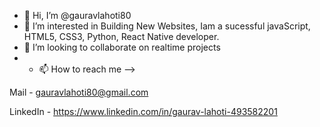 - 👋 Hi, I’m @gauravlahoti80
- 👀 I’m interested in Building New Websites, Iam a sucessful javaScript, HTML5, CSS3, Python, React Native developer.
- 💞️ I’m looking to collaborate on realtime projects
- - 📫 How to reach me --> 

Mail - gauravlahoti80@gmail.com

LinkedIn - https://www.linkedin.com/in/gaurav-lahoti-493582201
<!---
gauravlahoti80/gauravlahoti80 is a ✨ special ✨ repository because its `README.md` (this file) appears on your GitHub profile.
You can click the Preview link to take a look at your changes.
--->
